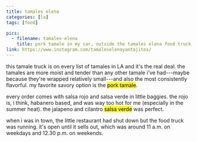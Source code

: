 ```yaml
---
title: tamales elena
categories: [la]
tags: [food]

pics:
  - filename: tamales-elena
    title: pork tamale in my car, outside the tamales elena food truck
link: https://www.instagram.com/tamaleselenayantojitos/
---
```


this tamale truck is on every list of tamales in LA and it's the real deal.
the tamales are more moist and tender than any other tamale i've had---maybe
because they're wrapped relatively small---and also the most consistently
flavorful.  my favorite savory option is the <mark>pork tamale</mark>.

every order comes with salsa rojo and salsa verde in little baggies.  the rojo
is, i think, habanero based, and was way too hot for me (especially in the
summer heat).  the jalapeno and cilantro <mark>salsa verde</mark> was perfect.

when i was in town, the little restaurant had shut down but the food truck was
running.  it's open until it sells out, which was around 11 a.m. on weekdays
and 12.30 p.m. on weekends.
